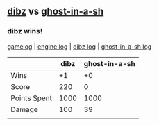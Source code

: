 ## [dibz](<../../dibz/README.md>) vs [ghost-in-a-sh](<../../ghost-in-a-sh/README.md>)
### dibz wins!

[gamelog](<gamelog.json>) | [engine log](<engine>) | [dibz log](<dibz>) | [ghost-in-a-sh log](<ghost-in-a-sh>)

|              | dibz | ghost-in-a-sh |
| ------------ | ---- | ------------- |
| Wins         |   +1 |            +0 |
| Score        |  220 |             0 |
| Points Spent | 1000 |          1000 |
| Damage       |  100 |            39 |
|              |      |               |
